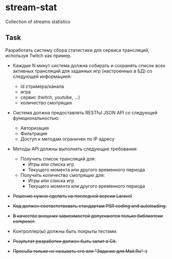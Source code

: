 # stream-stat
Collection of streams statistics

## Task
Разработать систему сбора статистики для сервиса трансляций, используя Twitch как пример.

 * Каждые N минут система должна собирать и сохранять список всех активных трансляций для заданных игр (настроенных в БД) со следующей информацией:
    * id стримера/канала
    * игра
    * сервис (twitch, youtube, …)
    * количество смотрящих

 * Система должна предоставлять RESTful JSON API со следующей функциональностью:
    * Авторизация
    * Фильтрация
    * Доступ к методам ограничен по IP адресу

 * Методы API должны выполнять следующие требования:
    * Получить список трансляций для:
        * Игры или списка игр
        * Текущего момента или другого временного периода
    * Получить количество смотрящих для:
        * Игры или списка игр
        * Текущего момента или другого временного периода
 * ~~Решение нужно сделать на последней версии Laravel~~
 * ~~Код должен соответствовать стандартам PSR coding and autoloading.~~
 * ~~В качестве внешних зависимостей допускаются только библиотеки composer.~~
 * Контроллер(ы) должны быть покрыты тестами.
 * ~~Результат разработки должен быть залит в Git.~~ 
 * ~~Просьба только не называть его аля "Задание для Mail.Ru" :)~~
